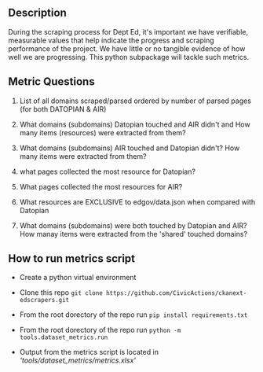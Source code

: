 
## Description

During the scraping process for Dept Ed, it's important we have verifiable, measurable values that help indicate the progress and scraping performance of the project. We have little or no tangible evidence of how well we are progressing. This python subpackage will tackle such metrics.

  

## Metric Questions
  
1. List of all domains scraped/parsed ordered by number of parsed pages (for both DATOPIAN & AIR)

2. What domains (subdomains) Datopian touched and AIR didn't and How many items (resources) were extracted from them?

3. What domains (subdomains) AIR touched and Datopian didn't? How many items were extracted from them? 

4. what pages collected the most resource for Datopian?

5. What pages collected the most resources for AIR?

6. What resources are EXCLUSIVE to edgov/data.json when compared with Datopian

7. What domains (subdomains) were both touched by Datopian and AIR? How manay items were extracted from the 'shared' touched domains? 

  
## How to run metrics script

- Create a python virtual environment 

- Clone this repo `git clone https://github.com/CivicActions/ckanext-edscrapers.git`

- From the root dorectory of the repo run `pip install requirements.txt`

- From the root dorectory of the repo run `python -m tools.dataset_metrics.run`

- Output from the metrics script is located in *'tools/dataset_metrics/metrics.xlsx'*